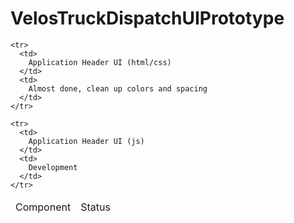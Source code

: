 # VelosTruckDispatchUIPrototype
<table>

  <thead>
    <tr>
      <td>
        Component
      </td>
      <td>
        Status
      </td>
    </tr>
  </thead>

  <tbody>

    <tr>
      <td>
        Application Header UI (html/css)
      </td>
      <td>
        Almost done, clean up colors and spacing
      </td>
    </tr>

    <tr>
      <td>
        Application Header UI (js)
      </td>
      <td>
        Development
      </td>
    </tr>

  </tbody>

</table>
